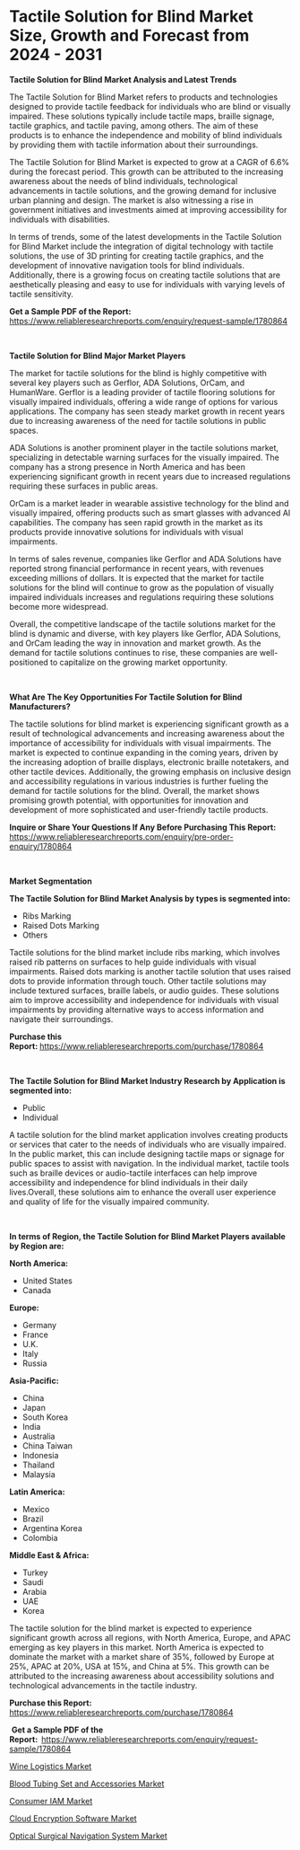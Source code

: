 <p><h1>Tactile Solution for Blind Market Size, Growth and Forecast from 2024 - 2031</h1></p><p><strong>Tactile Solution for Blind Market Analysis and Latest Trends</strong></p>
<p><p>The Tactile Solution for Blind Market refers to products and technologies designed to provide tactile feedback for individuals who are blind or visually impaired. These solutions typically include tactile maps, braille signage, tactile graphics, and tactile paving, among others. The aim of these products is to enhance the independence and mobility of blind individuals by providing them with tactile information about their surroundings.</p><p>The Tactile Solution for Blind Market is expected to grow at a CAGR of 6.6% during the forecast period. This growth can be attributed to the increasing awareness about the needs of blind individuals, technological advancements in tactile solutions, and the growing demand for inclusive urban planning and design. The market is also witnessing a rise in government initiatives and investments aimed at improving accessibility for individuals with disabilities.</p><p>In terms of trends, some of the latest developments in the Tactile Solution for Blind Market include the integration of digital technology with tactile solutions, the use of 3D printing for creating tactile graphics, and the development of innovative navigation tools for blind individuals. Additionally, there is a growing focus on creating tactile solutions that are aesthetically pleasing and easy to use for individuals with varying levels of tactile sensitivity.</p></p>
<p><strong>Get a Sample PDF of the Report:&nbsp;</strong> <a href="https://www.reliableresearchreports.com/enquiry/request-sample/1780864">https://www.reliableresearchreports.com/enquiry/request-sample/1780864</a></p>
<p>&nbsp;</p>
<p><strong>Tactile Solution for Blind Major Market Players</strong></p>
<p><p>The market for tactile solutions for the blind is highly competitive with several key players such as Gerflor, ADA Solutions, OrCam, and HumanWare. Gerflor is a leading provider of tactile flooring solutions for visually impaired individuals, offering a wide range of options for various applications. The company has seen steady market growth in recent years due to increasing awareness of the need for tactile solutions in public spaces.</p><p>ADA Solutions is another prominent player in the tactile solutions market, specializing in detectable warning surfaces for the visually impaired. The company has a strong presence in North America and has been experiencing significant growth in recent years due to increased regulations requiring these surfaces in public areas.</p><p>OrCam is a market leader in wearable assistive technology for the blind and visually impaired, offering products such as smart glasses with advanced AI capabilities. The company has seen rapid growth in the market as its products provide innovative solutions for individuals with visual impairments.</p><p>In terms of sales revenue, companies like Gerflor and ADA Solutions have reported strong financial performance in recent years, with revenues exceeding millions of dollars. It is expected that the market for tactile solutions for the blind will continue to grow as the population of visually impaired individuals increases and regulations requiring these solutions become more widespread.</p><p>Overall, the competitive landscape of the tactile solutions market for the blind is dynamic and diverse, with key players like Gerflor, ADA Solutions, and OrCam leading the way in innovation and market growth. As the demand for tactile solutions continues to rise, these companies are well-positioned to capitalize on the growing market opportunity.</p></p>
<p>&nbsp;</p>
<p><strong>What Are The Key Opportunities For Tactile Solution for Blind Manufacturers?</strong></p>
<p><p>The tactile solutions for blind market is experiencing significant growth as a result of technological advancements and increasing awareness about the importance of accessibility for individuals with visual impairments. The market is expected to continue expanding in the coming years, driven by the increasing adoption of braille displays, electronic braille notetakers, and other tactile devices. Additionally, the growing emphasis on inclusive design and accessibility regulations in various industries is further fueling the demand for tactile solutions for the blind. Overall, the market shows promising growth potential, with opportunities for innovation and development of more sophisticated and user-friendly tactile products.</p></p>
<p><strong>Inquire or Share Your Questions If Any Before Purchasing This Report:</strong> <a href="https://www.reliableresearchreports.com/enquiry/pre-order-enquiry/1780864">https://www.reliableresearchreports.com/enquiry/pre-order-enquiry/1780864</a></p>
<p>&nbsp;</p>
<p><strong>Market Segmentation</strong></p>
<p><strong>The Tactile Solution for Blind Market Analysis by types is segmented into:</strong></p>
<p><ul><li>Ribs Marking</li><li>Raised Dots Marking</li><li>Others</li></ul></p>
<p><p>Tactile solutions for the blind market include ribs marking, which involves raised rib patterns on surfaces to help guide individuals with visual impairments. Raised dots marking is another tactile solution that uses raised dots to provide information through touch. Other tactile solutions may include textured surfaces, braille labels, or audio guides. These solutions aim to improve accessibility and independence for individuals with visual impairments by providing alternative ways to access information and navigate their surroundings.</p></p>
<p><strong>Purchase this Report:&nbsp;</strong><a href="https://www.reliableresearchreports.com/purchase/1780864">https://www.reliableresearchreports.com/purchase/1780864</a></p>
<p>&nbsp;</p>
<p><strong>The Tactile Solution for Blind Market Industry Research by Application is segmented into:</strong></p>
<p><ul><li>Public</li><li>Individual</li></ul></p>
<p><p>A tactile solution for the blind market application involves creating products or services that cater to the needs of individuals who are visually impaired. In the public market, this can include designing tactile maps or signage for public spaces to assist with navigation. In the individual market, tactile tools such as braille devices or audio-tactile interfaces can help improve accessibility and independence for blind individuals in their daily lives.Overall, these solutions aim to enhance the overall user experience and quality of life for the visually impaired community.</p></p>
<p>&nbsp;</p>
<p><strong>In terms of Region, the Tactile Solution for Blind Market Players available by Region are:</strong></p>
<p>
    <p> <strong> North America: </strong>
        <ul>
            <li>United States</li>
            <li>Canada</li>
        </ul>
        </p> 
    <p> <strong> Europe: </strong>
        <ul>
            <li>Germany</li>
            <li>France</li>
            <li>U.K.</li>
            <li>Italy</li>
            <li>Russia</li>
        </ul>
        </p> 
    <p> <strong> Asia-Pacific: </strong>
        <ul>
            <li>China</li>
            <li>Japan</li>
            <li>South Korea</li>
            <li>India</li>
            <li>Australia</li>
            <li>China Taiwan</li>
            <li>Indonesia</li>
            <li>Thailand</li>
            <li>Malaysia</li>
        </ul>
        </p> 
    <p> <strong> Latin America: </strong>
        <ul>
            <li>Mexico</li>
            <li>Brazil</li>
            <li>Argentina Korea</li>
            <li>Colombia</li>
        </ul>
        </p> 
    <p> <strong> Middle East & Africa: </strong>
        <ul>
            <li>Turkey</li>
            <li>Saudi</li>
            <li>Arabia</li>
            <li>UAE</li>
            <li>Korea</li>
        </ul>
    </p>
    </p>
<p><p>The tactile solution for the blind market is expected to experience significant growth across all regions, with North America, Europe, and APAC emerging as key players in this market. North America is expected to dominate the market with a market share of 35%, followed by Europe at 25%, APAC at 20%, USA at 15%, and China at 5%. This growth can be attributed to the increasing awareness about accessibility solutions and technological advancements in the tactile industry.</p></p>
<p><strong>Purchase this Report: </strong><a href="https://www.reliableresearchreports.com/purchase/1780864">https://www.reliableresearchreports.com/purchase/1780864</a></p>
<p>&nbsp;<strong>Get a Sample PDF of the Report:&nbsp;&nbsp;</strong><a href="https://www.reliableresearchreports.com/enquiry/request-sample/1780864">https://www.reliableresearchreports.com/enquiry/request-sample/1780864</a></p>
<p><strong></strong></p>
<p><p><a href="https://medium.com/@bellabbott/wine-logistics-market-furnishes-information-on-market-share-market-trends-and-market-growth-30d661b26351">Wine Logistics Market</a></p><p><a href="https://github.com/vimar16th/Market-Research-Report-List-3/blob/main/blood-tubing-set-and-accessories-market.md">Blood Tubing Set and Accessories Market</a></p><p><a href="https://medium.com/@bellabbott/decoding-consumer-iam-market-metrics-market-share-trends-and-growth-patterns-9e019dc257f3">Consumer IAM Market</a></p><p><a href="https://medium.com/@bellabbott/cloud-encryption-software-market-report-reveals-the-latest-trends-and-growth-opportunities-of-this-e9221512c91f">Cloud Encryption Software Market</a></p><p><a href="https://github.com/luckyshygirl/Market-Research-Report-List-3/blob/main/optical-surgical-navigation-system-market.md">Optical Surgical Navigation System Market</a></p></p>